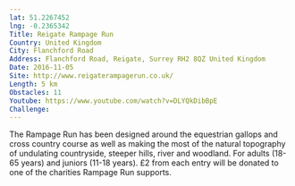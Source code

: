 ```yaml
---
lat: 51.2267452
lng: -0.2365342
Title: Reigate Rampage Run
Country: United Kingdom
City: Flanchford Road
Address: Flanchford Road, Reigate, Surrey RH2 8QZ United Kingdom
Date: 2016-11-05
Site: http://www.reigaterampagerun.co.uk/
Length: 5 km
Obstacles: 11
Youtube: https://www.youtube.com/watch?v=DLYQkDibBpE
Challenge:
---
```


The Rampage Run has been designed around the equestrian gallops and cross country course as well as making the most of the natural topography of undulating countryside, steeper hills, river and woodland. For adults (18-65 years) and juniors (11-18 years). £2 from each entry will be donated to one of the charities Rampage Run supports.